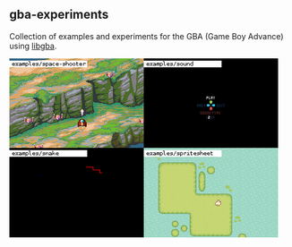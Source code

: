 gba-experiments
---

Collection of examples and experiments for the GBA (Game Boy Advance) using [libgba](https://github.com/tarcisiofischer/libgba/).

![Examples](./assets/examples.png)


